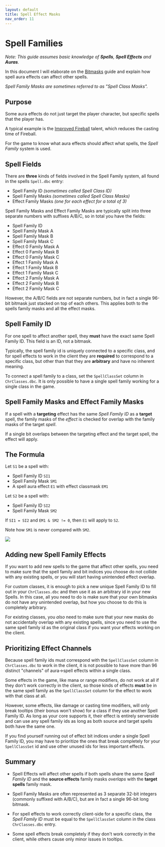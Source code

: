 ```yaml
---
layout: default
title: Spell Effect Masks
nav_order: 11
---
```


# Spell Families

_Note: This guide assumes basic knowledge of **Spells**, **Spell Effects** and **Auras**._

In this document I will elaborate on the [Bitmasks](./bitmasks) guide and explain how spell aura effects can affect other spells.

_Spell Family Masks are sometimes referred to as "Spell Class Masks"._

## Purpose

Some aura effects do not just target the player character, but specific spells that the player has.

A typical example is the [Improved Fireball](https://wotlk.evowow.com/?spell=11069) talent, which reduces the casting time of Fireball.

For the game to know what aura effects should affect what spells, the _Spell Family_ system is used.

## Spell Fields

There are **three** kinds of fields involved in the Spell Family system, all found in the spells `Spell.dbc` entry:

- Spell Family ID _(sometimes called Spell Class ID)_
- Spell Family Masks _(sometimes called Spell Class Masks)_
- Effect Family Masks _(one for each effect for a total of 3)_ 

Spell Family Masks and Effect Family Masks are typically split into three separate numbers with suffixes A/B/C, so in total you have the fields:

- Spell Family ID
- Spell Family Mask A
- Spell Family Mask B
- Spell Family Mask C
- Effect 0 Family Mask A
- Effect 0 Family Mask B
- Effect 0 Family Mask C
- Effect 1 Family Mask A
- Effect 1 Family Mask B
- Effect 1 Family Mask C
- Effect 2 Family Mask A
- Effect 2 Family Mask B
- Effect 2 Family Mask C

However, the A/B/C fields are not separate numbers, but in fact a single 96-bit bitmask just stacked on top of each others. This applies both to the spells family masks and all the effect masks.

## Spell Family ID

For one spell to affect another spell, they **must** have the exact same Spell Family ID. This field is an ID, not a bitmask. 

Typically, the spell family id is uniquely connected to a specific class, and for spell effects to work in the client they are **required** to correspond to a specific class, but other than that they are **arbitrary** and have no inherent meaning.

To connect a spell family to a class, set the `SpellClassSet` column in `ChrClasses.dbc`. It is only possible to have a single spell family working for a single class in the game.

## Spell Family Masks and Effect Family Masks

If a spell with a **targeting** effect has the same _Spell Family ID_ as a **target** spell, the family masks of the _effect_ is checked for overlap with the family masks of the target _spell_.

If a single bit overlaps between the targeting effect and the target spell, the effect will apply.

## The Formula

Let `S1` be a spell with:
- Spell Family ID `SI1`
- Spell Family Mask `SM1`
- A spell aura effect `E1` with effect classmask `EM1`

Let `S2` be a spell with:
- Spell Family ID `SI2`
- Spell Family Mask `SM2`

If `SI1 = SI2` and `EM1 & SM2 != 0`, then `E1` will apply to `S2`. 

Note how `SM1` is never compared with `SM2`.

<img class="mi ili" src="https://i.imgur.com/MIfGQLD.png">

## Adding new Spell Family Effects

If you want to add new spells to the game that affect other spells, you need to make sure that the spell family and bit indices you choose do not collide with any existing spells, or you will start having unintended effect overlap.

For custom classes, it is enough to pick a new unique Spell Family ID to fill out in your `ChrClasses.dbc` and then use it as an arbitrary id in your new Spells. In this case, all you need to do is make sure that your own bitmasks do not have any unintended overlap, but how you choose to do this is completely arbitrary.

For existing classes, you _also_ need to make sure that your new masks do not accidentally overlap with any existing spells, since you need to use the same spell family id as the original class if you want your effects working on the client. 

## Prioritizing Effect Channels

Because spell family ids must correspond with the `SpellClassSet` column in `ChrClasses.dbc` to work in the client, it is not possible to have more than 96 distinct "channels" of aura->spell effects within a single class. 

Some effects in the game, like mana or range modifiers, do not work at all if they don't work correctly in the client, so those kinds of effects **must** be in the same spell family as the `SpellClassSet` column for the effect to work with that class at all.

However, some effects, like damage or casting time modifiers, will only break tooltips (their bonus won't show) for a class if they use another Spell Family ID. As long as your core supports it, their effect is entirely serverside and can use any spell family ids as long as both source and target spells both have the same one.

If you find yourself running out of effect bit indices under a single Spell Family ID, you may have to prioritize the ones that break completely for your `SpellClassSet` id and use other unused ids for less important effects.

## Summary

- Spell Effects will affect other spells if both spells share the same _Spell Family ID_ and the **source effects** family masks _overlaps_ with the **target spells** family mask.

- Spell Family Masks are often represented as 3 separate 32-bit integers (commonly suffixed with A/B/C), but are in fact a single 96-bit long bitmask.

- For spell effects to work correctly client-side for a specific class, the _Spell Family ID_ must be equal to the `SpellClassSet` column in the class `ChrClasses.dbc` entry.

- Some spell effects break completely if they don't work correctly in the client, while others cause only minor issues in tooltips.